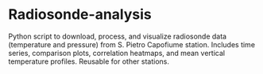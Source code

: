 # Radiosonde-analysis
Python script to download, process, and visualize radiosonde data (temperature and pressure) from S. Pietro Capofiume station. Includes time series, comparison plots, correlation heatmaps, and mean vertical temperature profiles. Reusable for other stations.

